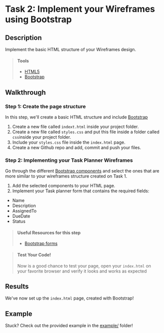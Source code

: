 # Task 2:  Implement your Wireframes using Bootstrap

## Description

Implement the basic HTML structure of your Wireframes design.

> #### Tools
> - [HTML5](https://developer.mozilla.org/en-US/docs/Web/Guide/HTML/HTML5)
> - [Bootstrap](https://developer.mozilla.org/en-US/docs/Web/Guide/HTML/HTML5)
      
    
## Walkthrough

### Step 1: Create the page structure

In this step, we'll create a basic HTML structure and include [Bootstrap](https://getbootstrap.com/docs/4.5/getting-started/introduction/)

1. Create a new file called `indext.html` inside your project folder.
2. Create a new file called `styles.css` and put this file inside a folder called `css`inside your project folder.
3. Include your `styles.css` file inside the `index.html` page.
3. Create a new Github repo and add, commit and push your files.

### Step 2: Implementing your Task Planner Wireframes

Go through the different [Bootstrap components](https://getbootstrap.com/docs/4.5/components/alerts/) and select the ones that are more similar 
to your wireframes structure created on Task 1.

1. Add the selected components to your HTML page.
2. Implement your Task planner form that contains the required fields:
* Name
* Description
* AssignedTo
* DueDate
* Status

> #### Useful Resources for this step
> - [Bootstrap forms](https://getbootstrap.com/docs/4.5/components/forms/)


> #### Test Your Code!
> Now is a good chance to test your page, open your `index.html` on your favorite browser and verify it looks and works as expected

## Results

We've now set up the `index.html` page, created with Bootstrap!

## Example

Stuck? Check out the provided example in the [example/](example/) folder!
